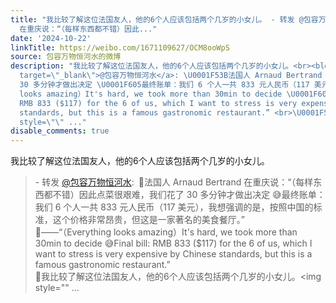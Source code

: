 ```yaml
---
title: "我比较了解这位法国友人，他的6个人应该包括两个几岁的小女儿。 - 转发 @包容万物恒河水:&ensp;\U0001F53B法国人 Arnaud Bertrand
  在重庆说：“（每样东西都不错）因此..."
date: '2024-10-22'
linkTitle: https://weibo.com/1671109627/OCM8ooWpS
source: 包容万物恒河水的微博
description: "我比较了解这位法国友人，他的6个人应该包括两个几岁的小女儿。<br><blockquote> - 转发 <a href=\"https://weibo.com/1671109627\"
  target=\"_blank\">@包容万物恒河水</a>: \U0001F53B法国人 Arnaud Bertrand 在重庆说：“（每样东西都不错）因此点菜很艰难，我们花了
  30 多分钟才做出决定 \U0001F605最终账单：我们 6 个人一共 833 元人民币（117 美元），我想强调的是，按照中国的标准，这个价格非常昂贵，但这是一家著名的美食餐厅。”<br>\U0001F53B——“（Everything
  looks amazing）It's hard, we took more than 30min to decide \U0001F605Final bill:
  RMB 833 ($117) for the 6 of us, which I want to stress is very expensive by Chinese
  standards, but this is a famous gastronomic restaurant.” <br>\U0001F53B我比较了解这位法国友人，他的6个人应该包括两个几岁的小女儿。<img
  style=\"\" ..."
disable_comments: true
---
```

我比较了解这位法国友人，他的6个人应该包括两个几岁的小女儿。<br><blockquote> - 转发 <a href="https://weibo.com/1671109627" target="_blank">@包容万物恒河水</a>: 🔻法国人 Arnaud Bertrand 在重庆说：“（每样东西都不错）因此点菜很艰难，我们花了 30 多分钟才做出决定 😅最终账单：我们 6 个人一共 833 元人民币（117 美元），我想强调的是，按照中国的标准，这个价格非常昂贵，但这是一家著名的美食餐厅。”<br>🔻——“（Everything looks amazing）It's hard, we took more than 30min to decide 😅Final bill: RMB 833 ($117) for the 6 of us, which I want to stress is very expensive by Chinese standards, but this is a famous gastronomic restaurant.” <br>🔻我比较了解这位法国友人，他的6个人应该包括两个几岁的小女儿。<img style="" ...